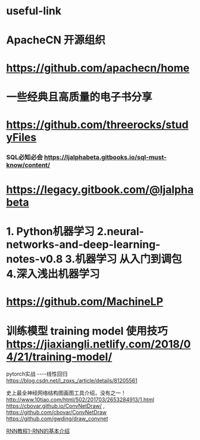 # useful-link
# ApacheCN 开源组织 
# https://github.com/apachecn/home
# 一些经典且高质量的电子书分享   
# https://github.com/threerocks/studyFiles
### SQL必知必会 https://ljalphabeta.gitbooks.io/sql-must-know/content/ 
# https://legacy.gitbook.com/@ljalphabeta  
# 1. Python机器学习 2.neural-networks-and-deep-learning-notes-v0.8 3.机器学习 从入门到调包 4.深入浅出机器学习
# https://github.com/MachineLP 
# 训练模型 training model 使用技巧 https://jiaxiangli.netlify.com/2018/04/21/training-model/  
pytorch实战 ----线性回归 https://blog.csdn.net/l_zqxs_/article/details/81205561 

史上最全神经网络结构图画图工具介绍，没有之一！ http://www.10tiao.com/html/502/201703/2653284913/1.html 
https://cbovar.github.io/ConvNetDraw/ , https://github.com/cbovar/ConvNetDraw
https://github.com/gwding/draw_convnet

[RNN教程1-RNN的基本介绍](https://www.lookfor404.com/rnn%e6%95%99%e7%a8%8b1-rnn%e7%9a%84%e5%9f%ba%e6%9c%ac%e4%bb%8b%e7%bb%8d/)

